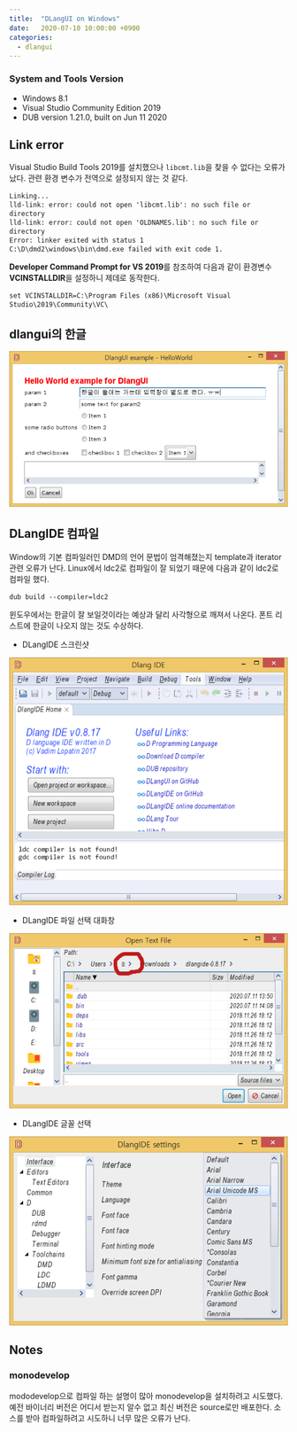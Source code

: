 ```yaml
---
title:  "DLangUI on Windows"
date:   2020-07-10 10:00:00 +0900
categories:
  - dlangui
---
```


### System and Tools Version

- Windows 8.1
- Visual Studio Community Edition 2019
- DUB version 1.21.0, built on Jun 11 2020

## Link error

Visual Studio Build Tools 2019를 설치했으나 `libcmt.lib`을 찾을 수 없다는
오류가 났다. 관련 환경 변수가 전역으로 설정되지 않는 것 같다.

```
Linking...
lld-link: error: could not open 'libcmt.lib': no such file or directory
lld-link: error: could not open 'OLDNAMES.lib': no such file or directory
Error: linker exited with status 1
C:\D\dmd2\windows\bin\dmd.exe failed with exit code 1.
```

**Developer Command Prompt for VS 2019**를 참조하여 다음과 같이
환경변수 **VCINSTALLDIR**을 설정하니 제데로 동작한다.

```
set VCINSTALLDIR=C:\Program Files (x86)\Microsoft Visual Studio\2019\Community\VC\
```

## dlangui의 한글

![DLangUI CJK text on Windows](/screenshot/dlangui_hello_win.png)

## DLangIDE 컴파일

Window의 기본 컴파일러인 DMD의 언어 문법이 엄격해졌는지 template과 iterator
관련 오류가 난다.
Linux에서 ldc2로 컴파일이 잘 되었기 때문에 다음과 같이 ldc2로 컴파일 했다.

```
dub build --compiler=ldc2
```

윈도우에서는 한글이 잘 보일것이라는 예상과 달리 사각형으로 깨져서 나온다.
폰트 리스트에 한글이 나오지 않는 것도 수상하다.

- DLangIDE 스크린샷

![DLangIDE on Windows](/screenshot/dlangide_win.png)

- DLangIDE 파일 선택 대화창

![DLangIDE File Open Dialog on Windows](/screenshot/dlangide_fs_win.png)

- DLangIDE 글꼴 선택

![DLangIDE Font Selection on Windows](/screenshot/dlangide_font_win.png)

## Notes

### monodevelop

mododevelop으로 컴파일 하는 설명이 많아 monodevelop을 설치하려고 시도했다.
예전 바이너리 버전은 어디서 받는지 알수 없고 최신 버전은 source로만 배포한다.
소스를 받아 컴파일하려고 시도하니 너무 많은 오류가 난다.
